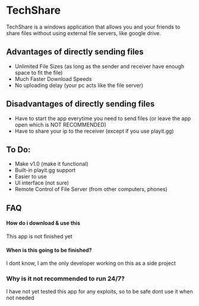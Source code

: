 
# TechShare

TechShare is a windows application that allows you and your friends to share files without using external file servers, like google drive.

## Advantages of directly sending files

- Unlimited File Sizes (as long as the sender and receiver have enough space to fit the file)
- Much Faster Download Speeds
- No uploading delay (your pc acts like the file server)


## Disadvantages of directly sending files

- Have to start the app everytime you need to send files (or leave the app open which is NOT RECOMMENDED)
- Have to share your ip to the receiver (except if you use playit.gg)
## To Do:

- Make v1.0 (make it functional)
- Built-in playit.gg support
- Easier to use 
- UI interface (not sure)
- Remote Control of File Server (from other computers, phones)



## FAQ

#### How do i download & use this

This app is not finished yet

#### When is this going to be finished?

I dont know, I am the only developer working on this as a side project

### Why is it not recommended to run 24/7?

I have not yet tested this app for any exploits, so to be safe dont use it when not needed

